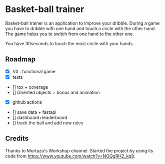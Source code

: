 # Basket-ball trainer

Basket-ball trainer is an application to improve your dribble. During a game you have to dribble with one hand and touch a circle with the other hand. The game helps you to switch from one hand to the other one.

You have 30seconds to touch the most circle with your hands.


## Roadmap

- [X] V0 : functional game
- [X] tests
- [] tox + coverage
- [] Oriented objects + bonus and animation
- [X] github actions
- [] save data + fastapi
- [] dashboard+leaderboard
- [] track the ball and add new rules


## Credits 

Thanks to Murtaza's Workshop channel. Started the project by using its code from https://www.youtube.com/watch?v=NGQgRH2_kq8.